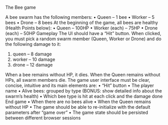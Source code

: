 The Bee game

A bee swarm has the following members:
• Queen – 1 bee
• Worker – 5 bees
• Drone – 8 bees
At the beginning of the game, all bees are healthy (Health Points below):
• Queen – 100HP
• Worker (each) – 75HP
• Drone (each) – 50HP
Gameplay
The UI should have a “Hit” button. When clicked, you must pick a random swarm member (Queen,
Worker or Drone) and do the following damage to it: 
1. queen – 8 damage
2. worker – 10 damage
3. drone – 12 damage

When a bee remains without HP, it dies. When the Queen remains without HPs, all swarm members
die. The game user interface must be clear, concise, intuitive and its main elements are:
• “Hit” button
• The player name
• Alive bees: grouped by type (BONUS: show detailed info about the swarm’s health)
• Which bee type is hit at each click and the damage done
End game
• When there are no bees alive
• When the Queen remains without HP
• The game should be able to re-initialize with the default parameters after “game over”
• The game state should be persisted between different browser sessions
